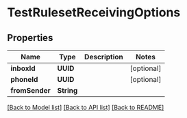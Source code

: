 # TestRulesetReceivingOptions

## Properties
Name | Type | Description | Notes
------------ | ------------- | ------------- | -------------
**inboxId** | **UUID** |  | [optional] 
**phoneId** | **UUID** |  | [optional] 
**fromSender** | **String** |  | 

[[Back to Model list]](../README#documentation-for-models) [[Back to API list]](../README#documentation-for-api-endpoints) [[Back to README]](../README)


